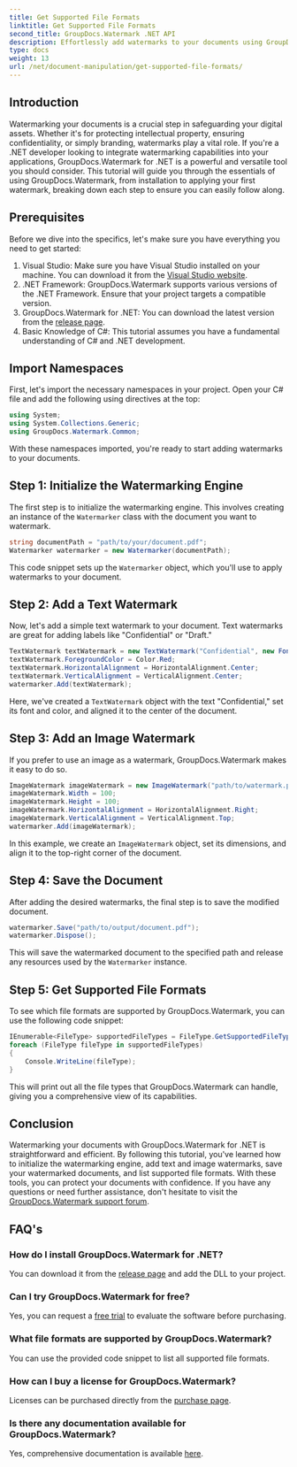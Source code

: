```yaml
---
title: Get Supported File Formats
linktitle: Get Supported File Formats
second_title: GroupDocs.Watermark .NET API
description: Effortlessly add watermarks to your documents using GroupDocs.Watermark for .NET. Follow our comprehensive, step-by-step guide to protect your digital assets.
type: docs
weight: 13
url: /net/document-manipulation/get-supported-file-formats/
---
```

## Introduction
Watermarking your documents is a crucial step in safeguarding your digital assets. Whether it's for protecting intellectual property, ensuring confidentiality, or simply branding, watermarks play a vital role. If you're a .NET developer looking to integrate watermarking capabilities into your applications, GroupDocs.Watermark for .NET is a powerful and versatile tool you should consider. This tutorial will guide you through the essentials of using GroupDocs.Watermark, from installation to applying your first watermark, breaking down each step to ensure you can easily follow along.
## Prerequisites
Before we dive into the specifics, let's make sure you have everything you need to get started:
1. Visual Studio: Make sure you have Visual Studio installed on your machine. You can download it from the [Visual Studio website](https://visualstudio.microsoft.com/).
2. .NET Framework: GroupDocs.Watermark supports various versions of the .NET Framework. Ensure that your project targets a compatible version.
3. GroupDocs.Watermark for .NET: You can download the latest version from the [release page](https://releases.groupdocs.com/Watermark/net/).
4. Basic Knowledge of C#: This tutorial assumes you have a fundamental understanding of C# and .NET development.
## Import Namespaces
First, let's import the necessary namespaces in your project. Open your C# file and add the following using directives at the top:
```csharp
using System;
using System.Collections.Generic;
using GroupDocs.Watermark.Common;
```
With these namespaces imported, you're ready to start adding watermarks to your documents.

## Step 1: Initialize the Watermarking Engine
The first step is to initialize the watermarking engine. This involves creating an instance of the `Watermarker` class with the document you want to watermark.
```csharp
string documentPath = "path/to/your/document.pdf";
Watermarker watermarker = new Watermarker(documentPath);
```
This code snippet sets up the `Watermarker` object, which you'll use to apply watermarks to your document.
## Step 2: Add a Text Watermark
Now, let's add a simple text watermark to your document. Text watermarks are great for adding labels like "Confidential" or "Draft."
```csharp
TextWatermark textWatermark = new TextWatermark("Confidential", new Font("Arial", 36));
textWatermark.ForegroundColor = Color.Red;
textWatermark.HorizontalAlignment = HorizontalAlignment.Center;
textWatermark.VerticalAlignment = VerticalAlignment.Center;
watermarker.Add(textWatermark);
```
Here, we've created a `TextWatermark` object with the text "Confidential," set its font and color, and aligned it to the center of the document.
## Step 3: Add an Image Watermark
If you prefer to use an image as a watermark, GroupDocs.Watermark makes it easy to do so.
```csharp
ImageWatermark imageWatermark = new ImageWatermark("path/to/watermark.png");
imageWatermark.Width = 100;
imageWatermark.Height = 100;
imageWatermark.HorizontalAlignment = HorizontalAlignment.Right;
imageWatermark.VerticalAlignment = VerticalAlignment.Top;
watermarker.Add(imageWatermark);
```
In this example, we create an `ImageWatermark` object, set its dimensions, and align it to the top-right corner of the document.
## Step 4: Save the Document
After adding the desired watermarks, the final step is to save the modified document.
```csharp
watermarker.Save("path/to/output/document.pdf");
watermarker.Dispose();
```
This will save the watermarked document to the specified path and release any resources used by the `Watermarker` instance.
## Step 5: Get Supported File Formats
To see which file formats are supported by GroupDocs.Watermark, you can use the following code snippet:
```csharp
IEnumerable<FileType> supportedFileTypes = FileType.GetSupportedFileTypes();
foreach (FileType fileType in supportedFileTypes)
{
    Console.WriteLine(fileType);
}
```
This will print out all the file types that GroupDocs.Watermark can handle, giving you a comprehensive view of its capabilities.
## Conclusion
Watermarking your documents with GroupDocs.Watermark for .NET is straightforward and efficient. By following this tutorial, you've learned how to initialize the watermarking engine, add text and image watermarks, save your watermarked documents, and list supported file formats. With these tools, you can protect your documents with confidence.
If you have any questions or need further assistance, don't hesitate to visit the [GroupDocs.Watermark support forum](https://forum.groupdocs.com/c/watermark/19).
## FAQ's
### How do I install GroupDocs.Watermark for .NET?
You can download it from the [release page](https://releases.groupdocs.com/Watermark/net/) and add the DLL to your project.
### Can I try GroupDocs.Watermark for free?
Yes, you can request a [free trial](https://releases.groupdocs.com/) to evaluate the software before purchasing.
### What file formats are supported by GroupDocs.Watermark?
You can use the provided code snippet to list all supported file formats.
### How can I buy a license for GroupDocs.Watermark?
Licenses can be purchased directly from the [purchase page](https://purchase.groupdocs.com/buy).
### Is there any documentation available for GroupDocs.Watermark?
Yes, comprehensive documentation is available [here](https://reference.groupdocs.com/Watermark/net/).
